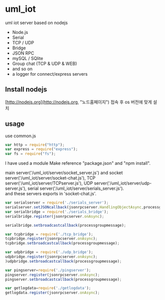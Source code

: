 # uml_iot
uml iot server based on nodejs

* Node.js
* Serial
* TCP / UDP
* Bridge
* JSON RPC
* mySQL / SQlite
* Group chat (TCP & UDP & WEB)
* and so on
* a logger for connect/express servers

## Install nodejs
[http://nodejs.org](http://nodejs.org, "노드홈페이지") 접속 후 os 버전에 맞게 설치

## usage
use common.js

```javascript
var http = require("http");
var express = require("express");
var fs = require("fs");
```

I have used a module Make reference "package.json" and "npm install".

main server('/uml_iot/server/socket_server.js') and socket server('/uml_iot/server/socket-chat.js'), TCP server('/uml_iot/server/TCPserver.js'), UDP server('/uml_iot/server/udp-server.js'), serial server('/uml_iot/server/serials_server.js').  
and these servers exports in 'socket-chat.js'.

``` javascript
var serialserver = require('./serials_server');
serialserver.setJSONcallback(jsonrpcserver.HandlingObjectAsync,processgroupmessage,modifyparameter);
var serialbridge = require('./serials_bridge');
serialbridge.register(jsonrpcserver.onAsync);

serialbridge.setbroadcastcallback(processgroupmessage);

var tcpbridge = require('./tcp_bridge');
tcpbridge.register(jsonrpcserver.onAsync);
tcpbridge.setbroadcastcallback(processgroupmessage);

var udpbridge = require('./udp_bridge');
udpbridge.register(jsonrpcserver.onAsync);
)udpbridge.setbroadcastcallback(processgroupmessage);

var pingserver=require('./pingserver');
pingserver.register(jsonrpcserver.onAsync);
pingserver.setbroadcastcallback(processgroupmessage);

var getlogdata=require('./getlogdata');
getlogdata.register(jsonrpcserver.onAsync);
```
